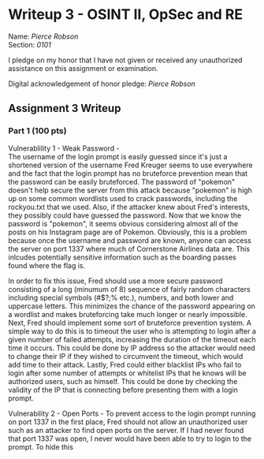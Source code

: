 Writeup 3 - OSINT II, OpSec and RE
======

Name: *Pierce Robson*  
Section: *0101*  

I pledge on my honor that I have not given or received any unauthorized assistance on this assignment or examination.

Digital acknowledgement of honor pledge: *Pierce Robson*  

## Assignment 3 Writeup

### Part 1 (100 pts)

Vulnerablility 1 - Weak Password -  
  The username of the login prompt is easily guessed since it's just a shortened version of the username Fred Kreuger seems to use everywhere and the fact that the login prompt has no bruteforce prevention mean that the password can be easily bruteforced.  The password of "pokemon" doesn't help secure the server from this attack because "pokemon" is high up on some common wordlists used to crack passwords, including the rockyou.txt that we used.  Also, if the attacker knew about Fred's interests, they possibly could have guessed the password.  Now that we know the password is "pokemon", it seems obvious considering almost all of the posts on his Instagram page are of Pokemon.  Obviously, this is a problem because once the username and password are known, anyone can access the server on port 1337 where much of Cornerstone Airlines data are. This inlcudes potentially sensitive information such as the boarding passes found where the flag is. 
  
  In order to fix this issue, Fred should use a more secure password consisting of a long (minumum of 8) sequence of fairly random characters including special symbols (#$?;% etc.), numbers, and both lower and uppercase letters.  This minimizes the chance of the password appearing on a wordlist and makes bruteforcing take much longer or nearly impossible.  Next, Fred should implement some sort of bruteforce prevention system.  A simple way to do this is to timeout the user who is attempting to login after a given number of failed attempts, increasing the duration of the timeout each time it occurs.  This could be done by IP address so the attacker would need to change their IP if they wished to circumvent the timeout, which would add time to their attack.  Lastly, Fred could either blacklist IPs who fail to login after some number of attempts or whitelist IPs that he knows will be authorized users, such as himself.  This could be done by checking the validity of the IP that is connecting before presenting them with a login prompt.
  
  
  
Vulnerability 2 - Open Ports -
  To prevent access to the login prompt running on port 1337 in the first place, Fred should not allow an unauthorized user such as an attacker to find open ports on the server.  If I had never found that port 1337 was open, I never would have been able to try to login to the prompt.  To hide this 
